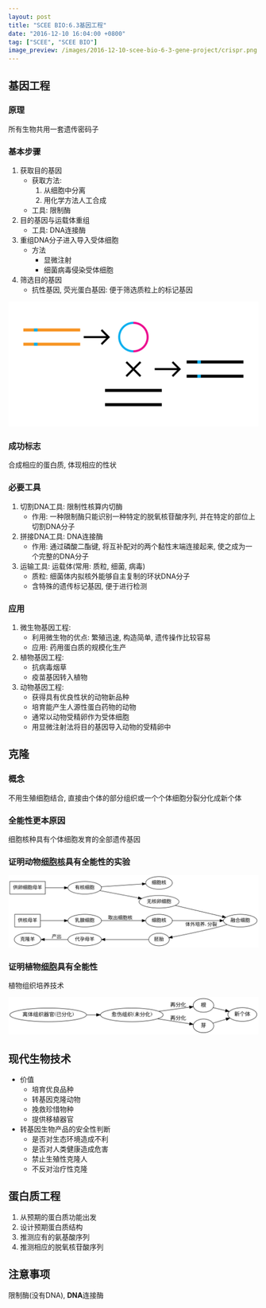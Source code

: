 ```yaml
---
layout: post
title: "SCEE BIO:6.3基因工程"
date: "2016-12-10 16:04:00 +0800"
tag: ["SCEE", "SCEE BIO"]
image_preview: /images/2016-12-10-scee-bio-6-3-gene-project/crispr.png
---
```


## 基因工程

### 原理

所有生物共用一套遗传密码子

### 基本步骤

1. 获取目的基因
    * 获取方法:
        1. 从细胞中分离
        2. 用化学方法人工合成
    * 工具: 限制酶
2. 目的基因与运载体重组
    * 工具: DNA连接酶
3. 重组DNA分子进入导入受体细胞
    * 方法
        * 显微注射
        * 细菌病毒侵染受体细胞
4. 筛选目的基因
    * 抗性基因, 荧光蛋白基因: 便于筛选质粒上的标记基因

![](/images/2016-12-10-scee-bio-6-3-gene-project/breeding_transgenesis_cisgenesis.svg)

### 成功标志

合成相应的蛋白质, 体现相应的性状

### 必要工具

1. 切割DNA工具: 限制性核算内切酶
    * 作用: 一种限制酶只能识别一种特定的脱氧核苷酸序列, 并在特定的部位上切割DNA分子
2. 拼接DNA工具: DNA连接酶
    * 作用: 通过磷酸二酯键, 将互补配对的两个黏性末端连接起来, 使之成为一个完整的DNA分子
3. 运输工具: 运载体(常用: 质粒, 细菌, 病毒)
    * 质粒: 细菌体内拟核外能够自主复制的环状DNA分子
    * 含特殊的遗传标记基因, 便于进行检测

### 应用

1. 微生物基因工程:
    * 利用微生物的优点: 繁殖迅速, 构造简单, 遗传操作比较容易
    * 应用: 药用蛋白质的规模化生产
2. 植物基因工程:
    * 抗病毒烟草
    * 疫苗基因转入植物
3. 动物基因工程:
    * 获得具有优良性状的动物新品种
    * 培育能产生人源性蛋白药物的动物
    * 通常以动物受精卵作为受体细胞
    * 用显微注射法将目的基因导入动物的受精卵中

## 克隆

### 概念

不用生殖细胞结合, 直接由个体的部分组织或一个个体细胞分裂分化成新个体

### 全能性更本原因

细胞核种具有个体细胞发育的全部遗传基因

### 证明动物<u>细胞核</u>具有全能性的实验

![](/images/2016-12-10-scee-bio-6-3-gene-project/animal-test.svg)

### 证明植物<u>细胞</u>具有全能性

植物组织培养技术

![](/images/2016-12-10-scee-bio-6-3-gene-project/plant-test.svg)

## 现代生物技术

* 价值
    * 培育优良品种
    * 转基因克隆动物
    * 挽救珍惜物种
    * 提供移植器官
* 转基因生物产品的安全性判断
    * 是否对生态环境造成不利
    * 是否对人类健康造成危害
    * 禁止生殖性克隆人
    * 不反对治疗性克隆

## 蛋白质工程

1. 从预期的蛋白质功能出发
2. 设计预期蛋白质结构
3. 推测应有的氨基酸序列
4. 推测相应的脱氧核苷酸序列

## 注意事项

限制酶(没有DNA), **DNA**连接酶
